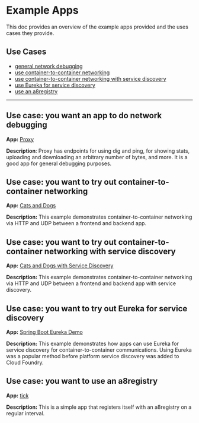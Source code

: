 # Example Apps

This doc provides an overview of the example apps provided and the uses cases they provide.

## Use Cases
* [general network debugging](#use-case-you-want-an-app-to-do-network-debugging)
* [use container-to-container networking](#use-case-you-want-to-try-out-container-to-container-networking)
* [use container-to-container networking with service discovery](#use-case-you-want-to-try-out-container-to-container-networking-with-service-discovery)
* [use Eureka for service discovery](#use-case-you-want-to-try-out-eureka-for-service-discovery)
* [use an a8registry](#use-case-you-want-to-try-out-eureka-for-service-discovery)

<hr>

## Use case: you want an app to do network debugging
**App:** [Proxy](https://github.com/cloudfoundry/cf-networking-release/tree/develop/src/example-apps/proxy)

**Description**: Proxy has endpoints for using dig and ping, for showing stats, uploading and downloading an arbitrary number of bytes, and more. It is a good app for general debugging purposes. 


## Use case: you want to try out container-to-container networking
**App:** [Cats and Dogs](https://github.com/cloudfoundry-attic/cf-networking-examples/blob/master/docs/c2c-no-service-discovery.md)

**Description:** This example demonstrates container-to-container networking via HTTP and UDP between a frontend and backend app.


## Use case: you want to try out container-to-container networking with service discovery
**App:** [Cats and Dogs with Service Discovery](https://github.com/cloudfoundry-attic/cf-networking-examples/blob/master/docs/c2c-with-service-discovery.md)

**Description:** This example demonstrates container-to-container networking via HTTP and UDP between a frontend and backend app with service discovery.


## Use case: you want to try out Eureka for service discovery
**App:** [Spring Boot Eureka Demo](https://github.com/cloudfoundry/cf-networking-release/tree/develop/src/example-apps/eureka)

**Description:** This example demonstrates how apps can use Eureka for service discovery for container-to-container communications. Using Eureka was a popular method before platform service discovery was added to Cloud Foundry.


## Use case: you want to use an a8registry
**App:** [tick](https://github.com/cloudfoundry/cf-networking-release/tree/develop/src/example-apps/tick)

**Description:** This is a simple app that registers itself with an a8registry on a regular interval.
